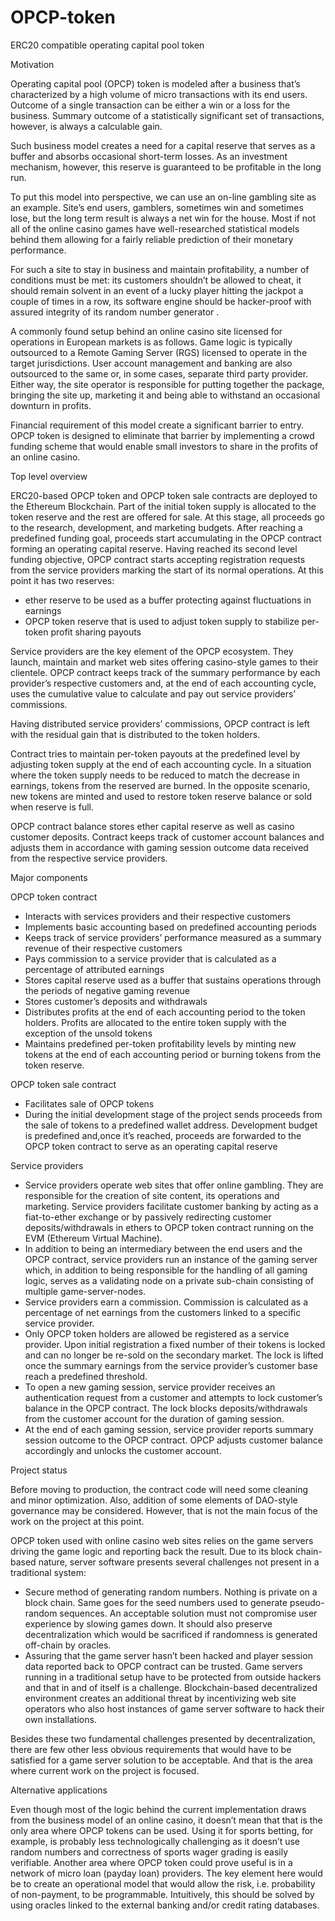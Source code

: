 # OPCP-token
ERC20 compatible operating capital pool token

Motivation 

Operating capital pool (OPCP) token is modeled after a business that’s characterized by a high volume of micro transactions with its end users. Outcome of a single transaction can be either a win or a loss for the business. Summary outcome of a statistically significant set of transactions, however, is always a calculable gain. 

Such business model creates a need for a capital reserve that serves as a buffer and absorbs occasional short-term losses. As an investment mechanism, however, this reserve is guaranteed to be profitable in the long run.

To put this model into perspective, we can use an on-line gambling site as an example. Site’s end users, gamblers, sometimes win and sometimes lose, but the long term result is always a net win for the house. Most if not all of the online casino games have well-researched statistical models behind them allowing for a fairly reliable prediction of their monetary performance.

For such a site to stay in business and maintain profitability, a number of conditions must be met: its customers shouldn’t be allowed to cheat, it should remain solvent in an event of a lucky player hitting the jackpot a couple of times in a row, its software engine should be hacker-proof with assured integrity of its random number generator . 

A commonly found setup behind an online casino site licensed for operations in European markets is as follows. Game logic is typically outsourced to a Remote Gaming Server (RGS) licensed to operate in the target jurisdictions. User account management and banking are also outsourced to the same or, in some cases, separate third party provider. Either way, the site operator is responsible for putting together the package, bringing the site up, marketing it and being able to withstand an occasional downturn in profits. 

Financial requirement of this model create a significant barrier to entry. OPCP token is designed to eliminate that barrier by implementing a crowd funding scheme that would enable small investors to share in the profits of an online casino.

Top level overview

ERC20-based OPCP token and OPCP token sale contracts are deployed to the Ethereum Blockchain. Part of the initial token supply is allocated to the token reserve and the rest are offered for sale.  At this stage, all proceeds go to the research, development, and marketing budgets. After reaching a predefined funding goal, proceeds start accumulating in the OPCP contract forming an operating capital reserve.  Having reached its second level funding objective, OPCP contract starts accepting registration requests from the service providers marking the start of its normal operations. At this point it has two reserves:

- ether reserve to be used as a buffer protecting against fluctuations in earnings
- OPCP token reserve that is used to adjust token supply to stabilize per-token profit sharing payouts

Service providers are the key element of the OPCP ecosystem. They launch, maintain and market web sites offering casino-style games to their clientele. OPCP contract keeps track of the summary performance by each provider’s respective customers and, at the end of each accounting cycle,  uses the cumulative value to calculate and pay out service providers’ commissions.

Having distributed service providers’ commissions, OPCP contract is left with the residual gain that is distributed to the token holders. 

Contract tries to maintain per-token payouts at the predefined level by adjusting token supply at the end of each accounting cycle. In a situation where the token supply needs to be reduced to match the decrease in earnings, tokens from the reserved are burned. In the opposite scenario, new tokens are minted and used to restore token reserve balance or sold when reserve is full. 

OPCP contract balance stores ether capital reserve as well as casino customer deposits. Contract keeps track of customer account balances and adjusts them in accordance with gaming session outcome data received from the respective service providers.

Major components

OPCP token contract

- Interacts with services providers and their respective customers
- Implements basic accounting based on predefined accounting periods
- Keeps track of service providers’ performance measured as a summary revenue of their respective customers
- Pays commission to a service provider that is calculated as a percentage of attributed earnings
- Stores capital reserve used as a buffer that sustains operations through the periods of negative gaming revenue
- Stores customer’s deposits and withdrawals
- Distributes profits at the end of each accounting period to the token holders. Profits are allocated to the entire token supply with the exception of the unsold tokens
- Maintains predefined per-token profitability levels by minting new tokens at the end of each accounting period or burning tokens from the token reserve.

OPCP token sale contract

- Facilitates sale of OPCP tokens
- During the initial development stage of the project sends proceeds from the sale of tokens to a predefined wallet address. Development budget is predefined and,once it’s reached, proceeds are forwarded to the OPCP token contract to serve as an operating capital reserve 

Service providers 

- Service providers operate web sites that offer online gambling. They are responsible for the creation of site content, its operations and marketing. Service providers facilitate customer banking by acting as a fiat-to-ether exchange or by passively redirecting customer deposits/withdrawals in ethers to OPCP token contract running on the EVM (Ethereum Virtual Machine). 
- In addition to being an intermediary between the end users and the OPCP contract, service providers run an instance of the gaming server which, in addition to being responsible for  the handling of all gaming logic, serves as a validating node on a private sub-chain consisting of multiple game-server-nodes.
- Service providers earn a commission. Commission is calculated as a percentage of net earnings from the customers linked to a specific service provider. 
- Only OPCP token holders are allowed be registered as a service provider. Upon initial registration a fixed number of their tokens is locked and can no longer be re-sold on the secondary market. The lock is lifted once the summary earnings from the service provider’s customer base reach a predefined threshold.
- To open a new gaming session, service provider receives an authentication request from a customer and attempts to lock customer’s balance in the OPCP contract. The lock blocks deposits/withdrawals from the customer account for the duration of gaming session. 
- At the end of each gaming session, service provider reports summary session outcome to the OPCP contract. OPCP adjusts customer balance accordingly and unlocks the customer account.

Project status

Before moving to production, the contract code will need some cleaning and minor optimization. Also, addition of some elements of DAO-style governance may be considered. However, that is not the main focus of the work on the project at this point.

OPCP token used with online casino web sites relies on the game servers driving the game logic and reporting back the result. Due to its block chain-based nature, server software presents several challenges not present in a traditional system:

- Secure method of generating random numbers. Nothing is private on a block chain. Same goes for the seed numbers used to generate pseudo-random sequences. An acceptable solution must not compromise user experience by slowing games down. It should also preserve decentralization which would be sacrificed if randomness is generated off-chain by oracles.
- Assuring that the game server hasn’t been hacked and player session data reported back to OPCP contract can be trusted. Game servers running in a traditional setup have to be protected from outside hackers and that in and of itself is a challenge. Blockchain-based decentralized environment creates an additional threat by incentivizing web site operators who also host instances of game server software to hack their own installations.

Besides these two fundamental challenges presented by decentralization, there are few other less obvious requirements that would have to be satisfied for a game server solution to be acceptable. And that is the area where current work on the project is focused.

Alternative applications

Even though most of the logic behind the current implementation draws from the business model of an online casino, it doesn’t mean that that is the only area where OPCP tokens can be used. Using it for sports betting, for example, is probably less technologically challenging as it doesn’t use random numbers and correctness of sports wager grading is easily verifiable. 
Another area where OPCP token could prove useful is in a network of micro loan (payday loan) providers. The key element here would be to create an operational model that would allow the risk, i.e. probability of non-payment, to be programmable. Intuitively, this should be solved by using oracles linked to the external banking and/or credit rating databases.
